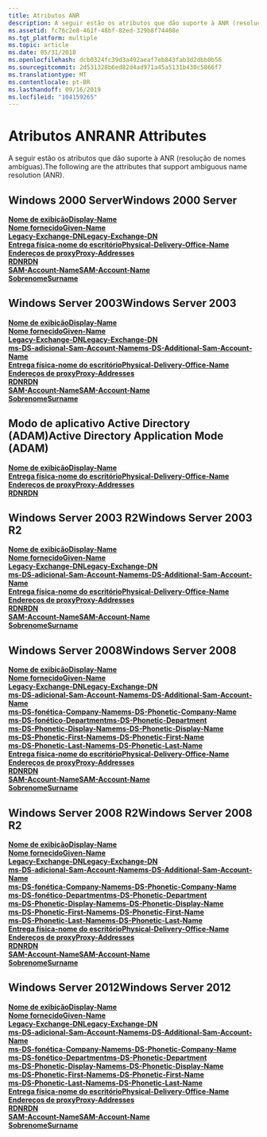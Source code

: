 ```yaml
---
title: Atributos ANR
description: A seguir estão os atributos que dão suporte à ANR (resolução de nomes ambíguas).
ms.assetid: fc76c2e8-461f-48bf-82ed-329b8f74408e
ms.tgt_platform: multiple
ms.topic: article
ms.date: 05/31/2018
ms.openlocfilehash: dcb0324fc39d3a492aeaf7eb843fab3d2dbb0b56
ms.sourcegitcommit: 2d531328b6ed82d4ad971a45a5131b430c5866f7
ms.translationtype: MT
ms.contentlocale: pt-BR
ms.lasthandoff: 09/16/2019
ms.locfileid: "104159265"
---
```

# <a name="anr-attributes"></a><span data-ttu-id="2d9b0-103">Atributos ANR</span><span class="sxs-lookup"><span data-stu-id="2d9b0-103">ANR Attributes</span></span>

<span data-ttu-id="2d9b0-104">A seguir estão os atributos que dão suporte à ANR (resolução de nomes ambíguas).</span><span class="sxs-lookup"><span data-stu-id="2d9b0-104">The following are the attributes that support ambiguous name resolution (ANR).</span></span>

## <a name="windows-2000-server"></a><span data-ttu-id="2d9b0-105">Windows 2000 Server</span><span class="sxs-lookup"><span data-stu-id="2d9b0-105">Windows 2000 Server</span></span>

<dl>

[<span data-ttu-id="2d9b0-106">**Nome de exibição**</span><span class="sxs-lookup"><span data-stu-id="2d9b0-106">**Display-Name**</span></span>](a-displayname.md)  
[<span data-ttu-id="2d9b0-107">**Nome fornecido**</span><span class="sxs-lookup"><span data-stu-id="2d9b0-107">**Given-Name**</span></span>](a-givenname.md)  
[<span data-ttu-id="2d9b0-108">**Legacy-Exchange-DN**</span><span class="sxs-lookup"><span data-stu-id="2d9b0-108">**Legacy-Exchange-DN**</span></span>](a-legacyexchangedn.md)  
[<span data-ttu-id="2d9b0-109">**Entrega física-nome do escritório**</span><span class="sxs-lookup"><span data-stu-id="2d9b0-109">**Physical-Delivery-Office-Name**</span></span>](a-physicaldeliveryofficename.md)  
[<span data-ttu-id="2d9b0-110">**Endereços de proxy**</span><span class="sxs-lookup"><span data-stu-id="2d9b0-110">**Proxy-Addresses**</span></span>](a-proxyaddresses.md)  
[<span data-ttu-id="2d9b0-111">**RDN**</span><span class="sxs-lookup"><span data-stu-id="2d9b0-111">**RDN**</span></span>](a-name.md)  
[<span data-ttu-id="2d9b0-112">**SAM-Account-Name**</span><span class="sxs-lookup"><span data-stu-id="2d9b0-112">**SAM-Account-Name**</span></span>](a-samaccountname.md)  
[<span data-ttu-id="2d9b0-113">**Sobrenome**</span><span class="sxs-lookup"><span data-stu-id="2d9b0-113">**Surname**</span></span>](a-sn.md)  
</dl>

## <a name="windows-server-2003"></a><span data-ttu-id="2d9b0-114">Windows Server 2003</span><span class="sxs-lookup"><span data-stu-id="2d9b0-114">Windows Server 2003</span></span>

<dl>

[<span data-ttu-id="2d9b0-115">**Nome de exibição**</span><span class="sxs-lookup"><span data-stu-id="2d9b0-115">**Display-Name**</span></span>](a-displayname.md)  
[<span data-ttu-id="2d9b0-116">**Nome fornecido**</span><span class="sxs-lookup"><span data-stu-id="2d9b0-116">**Given-Name**</span></span>](a-givenname.md)  
[<span data-ttu-id="2d9b0-117">**Legacy-Exchange-DN**</span><span class="sxs-lookup"><span data-stu-id="2d9b0-117">**Legacy-Exchange-DN**</span></span>](a-legacyexchangedn.md)  
[<span data-ttu-id="2d9b0-118">**ms-DS-adicional-Sam-Account-Name**</span><span class="sxs-lookup"><span data-stu-id="2d9b0-118">**ms-DS-Additional-Sam-Account-Name**</span></span>](a-msds-additionalsamaccountname.md)  
[<span data-ttu-id="2d9b0-119">**Entrega física-nome do escritório**</span><span class="sxs-lookup"><span data-stu-id="2d9b0-119">**Physical-Delivery-Office-Name**</span></span>](a-physicaldeliveryofficename.md)  
[<span data-ttu-id="2d9b0-120">**Endereços de proxy**</span><span class="sxs-lookup"><span data-stu-id="2d9b0-120">**Proxy-Addresses**</span></span>](a-proxyaddresses.md)  
[<span data-ttu-id="2d9b0-121">**RDN**</span><span class="sxs-lookup"><span data-stu-id="2d9b0-121">**RDN**</span></span>](a-name.md)  
[<span data-ttu-id="2d9b0-122">**SAM-Account-Name**</span><span class="sxs-lookup"><span data-stu-id="2d9b0-122">**SAM-Account-Name**</span></span>](a-samaccountname.md)  
[<span data-ttu-id="2d9b0-123">**Sobrenome**</span><span class="sxs-lookup"><span data-stu-id="2d9b0-123">**Surname**</span></span>](a-sn.md)  
</dl>

## <a name="active-directory-application-mode-adam"></a><span data-ttu-id="2d9b0-124">Modo de aplicativo Active Directory (ADAM)</span><span class="sxs-lookup"><span data-stu-id="2d9b0-124">Active Directory Application Mode (ADAM)</span></span>

<dl>

[<span data-ttu-id="2d9b0-125">**Nome de exibição**</span><span class="sxs-lookup"><span data-stu-id="2d9b0-125">**Display-Name**</span></span>](a-displayname.md)  
[<span data-ttu-id="2d9b0-126">**Entrega física-nome do escritório**</span><span class="sxs-lookup"><span data-stu-id="2d9b0-126">**Physical-Delivery-Office-Name**</span></span>](a-physicaldeliveryofficename.md)  
[<span data-ttu-id="2d9b0-127">**Endereços de proxy**</span><span class="sxs-lookup"><span data-stu-id="2d9b0-127">**Proxy-Addresses**</span></span>](a-proxyaddresses.md)  
[<span data-ttu-id="2d9b0-128">**RDN**</span><span class="sxs-lookup"><span data-stu-id="2d9b0-128">**RDN**</span></span>](a-name.md)  
</dl>

## <a name="windows-server-2003-r2"></a><span data-ttu-id="2d9b0-129">Windows Server 2003 R2</span><span class="sxs-lookup"><span data-stu-id="2d9b0-129">Windows Server 2003 R2</span></span>

<dl>

[<span data-ttu-id="2d9b0-130">**Nome de exibição**</span><span class="sxs-lookup"><span data-stu-id="2d9b0-130">**Display-Name**</span></span>](a-displayname.md)  
[<span data-ttu-id="2d9b0-131">**Nome fornecido**</span><span class="sxs-lookup"><span data-stu-id="2d9b0-131">**Given-Name**</span></span>](a-givenname.md)  
[<span data-ttu-id="2d9b0-132">**Legacy-Exchange-DN**</span><span class="sxs-lookup"><span data-stu-id="2d9b0-132">**Legacy-Exchange-DN**</span></span>](a-legacyexchangedn.md)  
[<span data-ttu-id="2d9b0-133">**ms-DS-adicional-Sam-Account-Name**</span><span class="sxs-lookup"><span data-stu-id="2d9b0-133">**ms-DS-Additional-Sam-Account-Name**</span></span>](a-msds-additionalsamaccountname.md)  
[<span data-ttu-id="2d9b0-134">**Entrega física-nome do escritório**</span><span class="sxs-lookup"><span data-stu-id="2d9b0-134">**Physical-Delivery-Office-Name**</span></span>](a-physicaldeliveryofficename.md)  
[<span data-ttu-id="2d9b0-135">**Endereços de proxy**</span><span class="sxs-lookup"><span data-stu-id="2d9b0-135">**Proxy-Addresses**</span></span>](a-proxyaddresses.md)  
[<span data-ttu-id="2d9b0-136">**RDN**</span><span class="sxs-lookup"><span data-stu-id="2d9b0-136">**RDN**</span></span>](a-name.md)  
[<span data-ttu-id="2d9b0-137">**SAM-Account-Name**</span><span class="sxs-lookup"><span data-stu-id="2d9b0-137">**SAM-Account-Name**</span></span>](a-samaccountname.md)  
[<span data-ttu-id="2d9b0-138">**Sobrenome**</span><span class="sxs-lookup"><span data-stu-id="2d9b0-138">**Surname**</span></span>](a-sn.md)  
</dl>

## <a name="windows-server-2008"></a><span data-ttu-id="2d9b0-139">Windows Server 2008</span><span class="sxs-lookup"><span data-stu-id="2d9b0-139">Windows Server 2008</span></span>

<dl>

[<span data-ttu-id="2d9b0-140">**Nome de exibição**</span><span class="sxs-lookup"><span data-stu-id="2d9b0-140">**Display-Name**</span></span>](a-displayname.md)  
[<span data-ttu-id="2d9b0-141">**Nome fornecido**</span><span class="sxs-lookup"><span data-stu-id="2d9b0-141">**Given-Name**</span></span>](a-givenname.md)  
[<span data-ttu-id="2d9b0-142">**Legacy-Exchange-DN**</span><span class="sxs-lookup"><span data-stu-id="2d9b0-142">**Legacy-Exchange-DN**</span></span>](a-legacyexchangedn.md)  
[<span data-ttu-id="2d9b0-143">**ms-DS-adicional-Sam-Account-Name**</span><span class="sxs-lookup"><span data-stu-id="2d9b0-143">**ms-DS-Additional-Sam-Account-Name**</span></span>](a-msds-additionalsamaccountname.md)  
[<span data-ttu-id="2d9b0-144">**ms-DS-fonética-Company-Name**</span><span class="sxs-lookup"><span data-stu-id="2d9b0-144">**ms-DS-Phonetic-Company-Name**</span></span>](a-msds-phoneticcompanyname.md)  
[<span data-ttu-id="2d9b0-145">**ms-DS-fonético-Department**</span><span class="sxs-lookup"><span data-stu-id="2d9b0-145">**ms-DS-Phonetic-Department**</span></span>](a-msds-phoneticdepartment.md)  
[<span data-ttu-id="2d9b0-146">**ms-DS-Phonetic-Display-Name**</span><span class="sxs-lookup"><span data-stu-id="2d9b0-146">**ms-DS-Phonetic-Display-Name**</span></span>](a-msds-phoneticdisplayname.md)  
[<span data-ttu-id="2d9b0-147">**ms-DS-Phonetic-First-Name**</span><span class="sxs-lookup"><span data-stu-id="2d9b0-147">**ms-DS-Phonetic-First-Name**</span></span>](a-msds-phoneticfirstname.md)  
[<span data-ttu-id="2d9b0-148">**ms-DS-Phonetic-Last-Name**</span><span class="sxs-lookup"><span data-stu-id="2d9b0-148">**ms-DS-Phonetic-Last-Name**</span></span>](a-msds-phoneticlastname.md)  
[<span data-ttu-id="2d9b0-149">**Entrega física-nome do escritório**</span><span class="sxs-lookup"><span data-stu-id="2d9b0-149">**Physical-Delivery-Office-Name**</span></span>](a-physicaldeliveryofficename.md)  
[<span data-ttu-id="2d9b0-150">**Endereços de proxy**</span><span class="sxs-lookup"><span data-stu-id="2d9b0-150">**Proxy-Addresses**</span></span>](a-proxyaddresses.md)  
[<span data-ttu-id="2d9b0-151">**RDN**</span><span class="sxs-lookup"><span data-stu-id="2d9b0-151">**RDN**</span></span>](a-name.md)  
[<span data-ttu-id="2d9b0-152">**SAM-Account-Name**</span><span class="sxs-lookup"><span data-stu-id="2d9b0-152">**SAM-Account-Name**</span></span>](a-samaccountname.md)  
[<span data-ttu-id="2d9b0-153">**Sobrenome**</span><span class="sxs-lookup"><span data-stu-id="2d9b0-153">**Surname**</span></span>](a-sn.md)  
</dl>

## <a name="windows-server-2008-r2"></a><span data-ttu-id="2d9b0-154">Windows Server 2008 R2</span><span class="sxs-lookup"><span data-stu-id="2d9b0-154">Windows Server 2008 R2</span></span>

<dl>

[<span data-ttu-id="2d9b0-155">**Nome de exibição**</span><span class="sxs-lookup"><span data-stu-id="2d9b0-155">**Display-Name**</span></span>](a-displayname.md)  
[<span data-ttu-id="2d9b0-156">**Nome fornecido**</span><span class="sxs-lookup"><span data-stu-id="2d9b0-156">**Given-Name**</span></span>](a-givenname.md)  
[<span data-ttu-id="2d9b0-157">**Legacy-Exchange-DN**</span><span class="sxs-lookup"><span data-stu-id="2d9b0-157">**Legacy-Exchange-DN**</span></span>](a-legacyexchangedn.md)  
[<span data-ttu-id="2d9b0-158">**ms-DS-adicional-Sam-Account-Name**</span><span class="sxs-lookup"><span data-stu-id="2d9b0-158">**ms-DS-Additional-Sam-Account-Name**</span></span>](a-msds-additionalsamaccountname.md)  
[<span data-ttu-id="2d9b0-159">**ms-DS-fonética-Company-Name**</span><span class="sxs-lookup"><span data-stu-id="2d9b0-159">**ms-DS-Phonetic-Company-Name**</span></span>](a-msds-phoneticcompanyname.md)  
[<span data-ttu-id="2d9b0-160">**ms-DS-fonético-Department**</span><span class="sxs-lookup"><span data-stu-id="2d9b0-160">**ms-DS-Phonetic-Department**</span></span>](a-msds-phoneticdepartment.md)  
[<span data-ttu-id="2d9b0-161">**ms-DS-Phonetic-Display-Name**</span><span class="sxs-lookup"><span data-stu-id="2d9b0-161">**ms-DS-Phonetic-Display-Name**</span></span>](a-msds-phoneticdisplayname.md)  
[<span data-ttu-id="2d9b0-162">**ms-DS-Phonetic-First-Name**</span><span class="sxs-lookup"><span data-stu-id="2d9b0-162">**ms-DS-Phonetic-First-Name**</span></span>](a-msds-phoneticfirstname.md)  
[<span data-ttu-id="2d9b0-163">**ms-DS-Phonetic-Last-Name**</span><span class="sxs-lookup"><span data-stu-id="2d9b0-163">**ms-DS-Phonetic-Last-Name**</span></span>](a-msds-phoneticlastname.md)  
[<span data-ttu-id="2d9b0-164">**Entrega física-nome do escritório**</span><span class="sxs-lookup"><span data-stu-id="2d9b0-164">**Physical-Delivery-Office-Name**</span></span>](a-physicaldeliveryofficename.md)  
[<span data-ttu-id="2d9b0-165">**Endereços de proxy**</span><span class="sxs-lookup"><span data-stu-id="2d9b0-165">**Proxy-Addresses**</span></span>](a-proxyaddresses.md)  
[<span data-ttu-id="2d9b0-166">**RDN**</span><span class="sxs-lookup"><span data-stu-id="2d9b0-166">**RDN**</span></span>](a-name.md)  
[<span data-ttu-id="2d9b0-167">**SAM-Account-Name**</span><span class="sxs-lookup"><span data-stu-id="2d9b0-167">**SAM-Account-Name**</span></span>](a-samaccountname.md)  
[<span data-ttu-id="2d9b0-168">**Sobrenome**</span><span class="sxs-lookup"><span data-stu-id="2d9b0-168">**Surname**</span></span>](a-sn.md)  
</dl>

## <a name="windows-server-2012"></a><span data-ttu-id="2d9b0-169">Windows Server 2012</span><span class="sxs-lookup"><span data-stu-id="2d9b0-169">Windows Server 2012</span></span>

<dl>

[<span data-ttu-id="2d9b0-170">**Nome de exibição**</span><span class="sxs-lookup"><span data-stu-id="2d9b0-170">**Display-Name**</span></span>](a-displayname.md)  
[<span data-ttu-id="2d9b0-171">**Nome fornecido**</span><span class="sxs-lookup"><span data-stu-id="2d9b0-171">**Given-Name**</span></span>](a-givenname.md)  
[<span data-ttu-id="2d9b0-172">**Legacy-Exchange-DN**</span><span class="sxs-lookup"><span data-stu-id="2d9b0-172">**Legacy-Exchange-DN**</span></span>](a-legacyexchangedn.md)  
[<span data-ttu-id="2d9b0-173">**ms-DS-adicional-Sam-Account-Name**</span><span class="sxs-lookup"><span data-stu-id="2d9b0-173">**ms-DS-Additional-Sam-Account-Name**</span></span>](a-msds-additionalsamaccountname.md)  
[<span data-ttu-id="2d9b0-174">**ms-DS-fonética-Company-Name**</span><span class="sxs-lookup"><span data-stu-id="2d9b0-174">**ms-DS-Phonetic-Company-Name**</span></span>](a-msds-phoneticcompanyname.md)  
[<span data-ttu-id="2d9b0-175">**ms-DS-fonético-Department**</span><span class="sxs-lookup"><span data-stu-id="2d9b0-175">**ms-DS-Phonetic-Department**</span></span>](a-msds-phoneticdepartment.md)  
[<span data-ttu-id="2d9b0-176">**ms-DS-Phonetic-Display-Name**</span><span class="sxs-lookup"><span data-stu-id="2d9b0-176">**ms-DS-Phonetic-Display-Name**</span></span>](a-msds-phoneticdisplayname.md)  
[<span data-ttu-id="2d9b0-177">**ms-DS-Phonetic-First-Name**</span><span class="sxs-lookup"><span data-stu-id="2d9b0-177">**ms-DS-Phonetic-First-Name**</span></span>](a-msds-phoneticfirstname.md)  
[<span data-ttu-id="2d9b0-178">**ms-DS-Phonetic-Last-Name**</span><span class="sxs-lookup"><span data-stu-id="2d9b0-178">**ms-DS-Phonetic-Last-Name**</span></span>](a-msds-phoneticlastname.md)  
[<span data-ttu-id="2d9b0-179">**Entrega física-nome do escritório**</span><span class="sxs-lookup"><span data-stu-id="2d9b0-179">**Physical-Delivery-Office-Name**</span></span>](a-physicaldeliveryofficename.md)  
[<span data-ttu-id="2d9b0-180">**Endereços de proxy**</span><span class="sxs-lookup"><span data-stu-id="2d9b0-180">**Proxy-Addresses**</span></span>](a-proxyaddresses.md)  
[<span data-ttu-id="2d9b0-181">**RDN**</span><span class="sxs-lookup"><span data-stu-id="2d9b0-181">**RDN**</span></span>](a-name.md)  
[<span data-ttu-id="2d9b0-182">**SAM-Account-Name**</span><span class="sxs-lookup"><span data-stu-id="2d9b0-182">**SAM-Account-Name**</span></span>](a-samaccountname.md)  
[<span data-ttu-id="2d9b0-183">**Sobrenome**</span><span class="sxs-lookup"><span data-stu-id="2d9b0-183">**Surname**</span></span>](a-sn.md)  
</dl>

 

 




